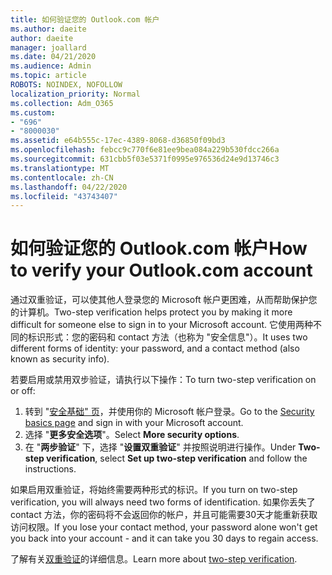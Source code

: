 ```yaml
---
title: 如何验证您的 Outlook.com 帐户
ms.author: daeite
author: daeite
manager: joallard
ms.date: 04/21/2020
ms.audience: Admin
ms.topic: article
ROBOTS: NOINDEX, NOFOLLOW
localization_priority: Normal
ms.collection: Adm_O365
ms.custom:
- "696"
- "8000030"
ms.assetid: e64b555c-17ec-4389-8068-d36850f09bd3
ms.openlocfilehash: febcc9c770f6e81ee9bea084a229b530fdcc266a
ms.sourcegitcommit: 631cbb5f03e5371f0995e976536d24e9d13746c3
ms.translationtype: MT
ms.contentlocale: zh-CN
ms.lasthandoff: 04/22/2020
ms.locfileid: "43743407"
---
```

# <a name="how-to-verify-your-outlookcom-account"></a><span data-ttu-id="7e58f-102">如何验证您的 Outlook.com 帐户</span><span class="sxs-lookup"><span data-stu-id="7e58f-102">How to verify your Outlook.com account</span></span>

<span data-ttu-id="7e58f-103">通过双重验证，可以使其他人登录您的 Microsoft 帐户更困难，从而帮助保护您的计算机。</span><span class="sxs-lookup"><span data-stu-id="7e58f-103">Two-step verification helps protect you by making it more difficult for someone else to sign in to your Microsoft account.</span></span> <span data-ttu-id="7e58f-104">它使用两种不同的标识形式：您的密码和 contact 方法（也称为 "安全信息"）。</span><span class="sxs-lookup"><span data-stu-id="7e58f-104">It uses two different forms of identity: your password, and a contact method (also known as security info).</span></span>
  
<span data-ttu-id="7e58f-105">若要启用或禁用双步验证，请执行以下操作：</span><span class="sxs-lookup"><span data-stu-id="7e58f-105">To turn two-step verification on or off:</span></span>
  
1. <span data-ttu-id="7e58f-106">转到 "[安全基础" 页](https://go.microsoft.com/fwlink/?linkid=842325)，并使用你的 Microsoft 帐户登录。</span><span class="sxs-lookup"><span data-stu-id="7e58f-106">Go to the [Security basics page](https://go.microsoft.com/fwlink/?linkid=842325) and sign in with your Microsoft account.</span></span>
2. <span data-ttu-id="7e58f-107">选择 "**更多安全选项**"。</span><span class="sxs-lookup"><span data-stu-id="7e58f-107">Select **More security options**.</span></span>
3. <span data-ttu-id="7e58f-108">在 "**两步验证**" 下，选择 "**设置双重验证**" 并按照说明进行操作。</span><span class="sxs-lookup"><span data-stu-id="7e58f-108">Under **Two-step verification**, select **Set up two-step verification** and follow the instructions.</span></span>

<span data-ttu-id="7e58f-109">如果启用双重验证，将始终需要两种形式的标识。</span><span class="sxs-lookup"><span data-stu-id="7e58f-109">If you turn on two-step verification, you will always need two forms of identification.</span></span> <span data-ttu-id="7e58f-110">如果你丢失了 contact 方法，你的密码将不会返回你的帐户，并且可能需要30天才能重新获取访问权限。</span><span class="sxs-lookup"><span data-stu-id="7e58f-110">If you lose your contact method, your password alone won't get you back into your account - and it can take you 30 days to regain access.</span></span>
  
<span data-ttu-id="7e58f-111">了解有关[双重验证](https://go.microsoft.com/fwlink/?linkid=872270)的详细信息。</span><span class="sxs-lookup"><span data-stu-id="7e58f-111">Learn more about [two-step verification](https://go.microsoft.com/fwlink/?linkid=872270).</span></span>
  